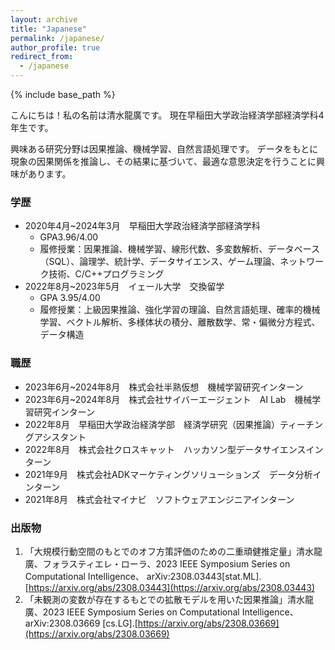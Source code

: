 ```yaml
---
layout: archive
title: "Japanese"
permalink: /japanese/
author_profile: true
redirect_from:
  - /japanese
---
```


{% include base_path %}

こんにちは！私の名前は清水龍廣です。
現在早稲田大学政治経済学部経済学科4年生です。

興味ある研究分野は因果推論、機械学習、自然言語処理です。
データをもとに現象の因果関係を推論し、その結果に基づいて、最適な意思決定を行うことに興味があります。


### 学歴
* 2020年4月~2024年3月　早稲田大学政治経済学部経済学科　
  * GPA3.96/4.00
  * 履修授業：因果推論、機械学習、線形代数、多変数解析、データベース（SQL）、論理学、統計学、データサイエンス、ゲーム理論、ネットワーク技術、C/C++プログラミング
* 2022年8月~2023年5月　イェール大学　交換留学　
  * GPA 3.95/4.00
  * 履修授業：上級因果推論、強化学習の理論、自然言語処理、確率的機械学習、ベクトル解析、多様体状の積分、離散数学、常・偏微分方程式、データ構造

### 職歴
* 2023年6月~2024年8月　株式会社半熟仮想　機械学習研究インターン
* 2023年6月~2024年8月　株式会社サイバーエージェント　AI Lab　機械学習研究インターン
* 2022年8月　早稲田大学政治経済学部　経済学研究（因果推論）ティーチングアシスタント
* 2022年8月　株式会社クロスキャット　ハッカソン型データサイエンスインターン
* 2021年9月　株式会社ADKマーケティングソリューションズ　データ分析インターン
* 2021年8月　株式会社マイナビ　ソフトウェアエンジニアインターン


### 出版物
1. 「大規模行動空間のもとでのオフ方策評価のための二重頑健推定量」清水龍廣、フォラスティエレ・ローラ、2023 IEEE Symposium Series on Computational Intelligence、 arXiv:2308.03443[stat.ML]. [https://arxiv.org/abs/2308.03443](https://arxiv.org/abs/2308.03443)
2.  「未観測の変数が存在するもとでの拡散モデルを用いた因果推論」清水龍廣、2023 IEEE Symposium Series on Computational Intelligence、 arXiv:2308.03669 [cs.LG].[https://arxiv.org/abs/2308.03669](https://arxiv.org/abs/2308.03669)

